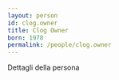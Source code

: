 ```yaml
---
layout: person
id: clog.owner
title: Clog Owner
born: 1978
permalink: /people/clog.owner
---
```


Dettagli della persona 